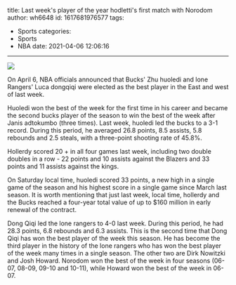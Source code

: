 title: Last week's player of the year  hodletti's first match with Norodom
author: wh6648
id: 1617681976577
tags: 
- Sports
categories: 
- Sports
- NBA
date: 2021-04-06 12:06:16
---
![](https://p7.itc.cn/images01/20210406/fdd3a3dd6b364492ada5d12b47ae93d1.jpeg)


On April 6, NBA officials announced that Bucks' Zhu huoledi and lone Rangers' Luca dongqiqi were elected as the best player in the East and west of last week.

Huoledi won the best of the week for the first time in his career and became the second bucks player of the season to win the best of the week after Janis adtokumbo (three times). Last week, huoledi led the bucks to a 3-1 record. During this period, he averaged 26.8 points, 8.5 assists, 5.8 rebounds and 2.5 steals, with a three-point shooting rate of 45.8%.

Hollerdy scored 20 + in all four games last week, including two double doubles in a row - 22 points and 10 assists against the Blazers and 33 points and 11 assists against the kings.

On Saturday local time, huoledi scored 33 points, a new high in a single game of the season and his highest score in a single game since March last season. It is worth mentioning that just last week, local time, hollerdy and the Bucks reached a four-year total value of up to $160 million in early renewal of the contract.

Dong Qiqi led the lone rangers to 4-0 last week. During this period, he had 28.3 points, 6.8 rebounds and 6.3 assists. This is the second time that Dong Qiqi has won the best player of the week this season. He has become the third player in the history of the lone rangers who has won the best player of the week many times in a single season. The other two are Dirk Nowitzki and Josh Howard. Norodom won the best of the week in four seasons (06-07, 08-09, 09-10 and 10-11), while Howard won the best of the week in 06-07.

